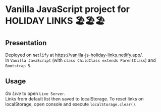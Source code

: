 # Vanilla JavaScript project for HOLIDAY LINKS 🏖🏖🏖

## Presentation

Deployed on `Netlify` at https://vanilla-js-holiday-links.netlify.app/.  
In `Vanilla JavaScript` (with `class ChildClass extends ParentClass`) and `Bootstrap 5`.

## Usage

_Go Live_ to open `Live Server`.  
Links from default list then saved to localStorage. To reset links on localStorage, open console and execute `localStorage.clear()`.
